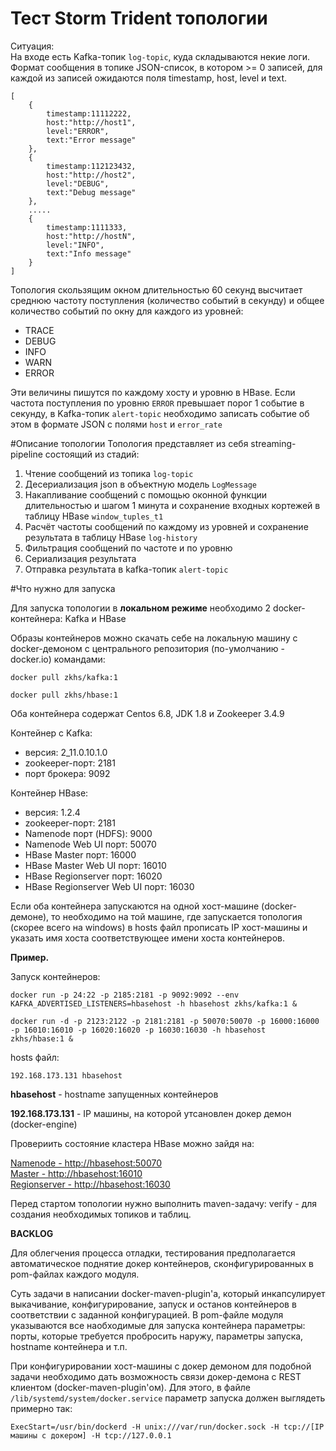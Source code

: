 # Тест Storm Trident топологии
Ситуация:
<br>
На входе есть Kafka-топик `log-topic`, куда складываются некие логи. Формат сообщения в топике JSON-список, в котором >= 0 записей, для каждой из записей ожидаются поля timestamp, host, level и text.

    [
        {
            timestamp:11112222,
            host:"http://host1",
            level:"ERROR",
            text:"Error message"
        },
        {
            timestamp:112123432,
            host:"http://host2",
            level:"DEBUG",
            text:"Debug message"
        },
        .....
        {
            timestamp:1111333,
            host:"http://hostN",
            level:"INFO",
            text:"Info message"
        }
    ]

Топология скользящим окном длительностью 60 секунд высчитает среднюю частоту поступления (количество событий в секунду) и общее количество событий по окну для каждого из уровней:

<ul>
<li>TRACE</li>
<li>DEBUG</li>
<li>INFO</li>
<li>WARN</li>
<li>ERROR</li>
</ul>

Эти величины пишутся по каждому хосту и уровню в HBase.
Если частота поступления по уровню `ERROR` превышает порог 1 событие в секунду,
в Kafka-топик `alert-topic` необходимо записать событие об этом в формате JSON с полями `host` и `error_rate`

#Описание топологии
Топология представляет из себя streaming-pipeline состоящий из стадий:

1. Чтение сообщений из топика `log-topic`
2. Десериализация json в объектную модель `LogMessage`
3. Накапливание сообщений с помощью оконной функции длительностью и шагом 1 минута и сохранение входных кортежей в таблицу HBase `window_tuples_t1`
4. Расчёт частоты сообщений по каждому из уровней и сохранение результата в таблицу HBase `log-history`
5. Фильтрация сообщений по частоте и по уровню
6. Сериализация результата
7. Отправка результата в kafka-топик `alert-topic`

#Что нужно для запуска

Для запуска топологии в **локальном режиме** необходимо 2 docker-контейнера: Kafka и HBase

Образы контейнеров можно скачать себе на локальную машину с docker-демоном с центрального репозитория (по-умолчанию - docker.io) командами:

`docker pull zkhs/kafka:1`

`docker pull zkhs/hbase:1`
 
Оба контейнера содержат Centos 6.8, JDK 1.8 и Zookeeper 3.4.9

Контейнер с Kafka:
<ul>
<li>версия: 2_11.0.10.1.0</li>
<li>zookeeper-порт: 2181</li>
<li>порт брокера: 9092</li>
</ul>

Контейнер HBase:

<ul>
<li>версия: 1.2.4</li>
<li>zookeeper-порт: 2181</li>
<li>Namenode порт (HDFS): 9000</li>
<li>Namenode Web UI порт: 50070</li>
<li>HBase Master порт: 16000</li>
<li>HBase Master Web UI порт: 16010</li>
<li>HBase Regionserver порт: 16020</li>
<li>HBase Regionserver Web UI порт: 16030</li>
</ul>

Если оба контейнера запускаются на одной хост-машине (docker-демоне), то необходимо на той машине, где запускается топология (скорее всего на windows) в hosts файл прописать IP хост-машины и указать имя хоста соответствующее имени хоста контейнеров.

**Пример.**

Запуск контейнеров:

`docker run -p 24:22 -p 2185:2181 -p 9092:9092 --env KAFKA_ADVERTISED_LISTENERS=hbasehost -h hbasehost zkhs/kafka:1 &`

`docker run -d -p 2123:2122 -p 2181:2181 -p 50070:50070 -p 16000:16000 -p 16010:16010 -p 16020:16020 -p 16030:16030 -h hbasehost  zkhs/hbase:1 &`

hosts файл:

`192.168.173.131 hbasehost`

**hbasehost** - hostname запущенных контейнеров

**192.168.173.131** - IP машины, на которой утсановлен докер демон (docker-engine)

Провериить состояние кластера HBase можно зайдя на:

<a href="http://hbasehost:50070">Namenode - http://hbasehost:50070</a><br>
<a href="http://hbasehost:16010">Master - http://hbasehost:16010</a><br>
<a href="http://hbasehost:16030">Regionserver - http://hbasehost:16030</a>

Перед стартом топологии нужно выполнить maven-задачу: verify - для создания необходимых топиков и таблиц.

**BACKLOG**

Для облегчения процесса отладки, тестирования предполагается автоматическое поднятие докер контейнеров, сконфигурированных в pom-файлах каждого модуля.

Суть задачи в написании docker-maven-plugin'а, который инкапсулирует выкачивание, конфигурирование, запуск и останов контейнеров в соответствии с заданной конфигурацией.
В pom-файле модуля указываются все наобходимые для запуска контейнера параметры: порты, которые требуется пробросить наружу, параметры запуска, hostname контейнера и т.п.

При конфигурировании хост-машины с докер демоном для подобной задачи необходимо дать возможность связи докер-демона с REST клиентом (docker-maven-plugin'ом).
Для этого, в файле `/lib/systemd/system/docker.service` параметр запуска должен выглядеть примерно так:

`ExecStart=/usr/bin/dockerd -H unix:///var/run/docker.sock -H tcp://[IP машины с докером] -H tcp://127.0.0.1`